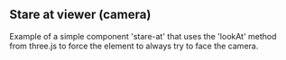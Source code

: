 ## Stare at viewer (camera)
<p>Example of a simple component 'stare-at' that uses the 'lookAt' method from three.js to force the element to always try to face the camera.</p>
